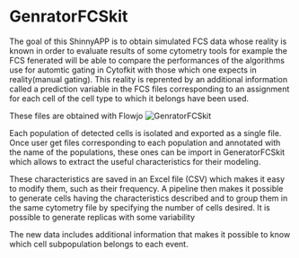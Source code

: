 # GenratorFCSkit


The goal of this ShinnyAPP  is to obtain simulated FCS data whose reality is known in order to evaluate results of some cytometry tools for example the
FCS fenerated will be able to compare the performances of the algorithms use for automtic gating in Cytofkit with those which one expects
in reality(manual gating).
This reality is reprented by an additional information called a prediction variable in the FCS files corresponding to an assignment for 
each cell of the cell type to which it belongs have been used.

These files are obtained with Flowjo
![GenratorFCSkit](fcsgenrator/3ckit.PNG)

Each population of detected cells is isolated and exported as a single file. 
Once user get files corresponding to each population and annotated with the name of the populations, these ones can be import in GeneratorFCSkit
which allows to extract the useful characteristics for their modeling.

These characteristics are saved in an Excel file (CSV) which makes it easy to modify them, such as their frequency. 
A pipeline then makes it possible to generate cells having the characteristics described and to group them 
in the same cytometry file by specifying the number of cells desired. It is possible to generate replicas with some variability

The new data includes additional information that makes it possible to know which cell subpopulation belongs to each event.
